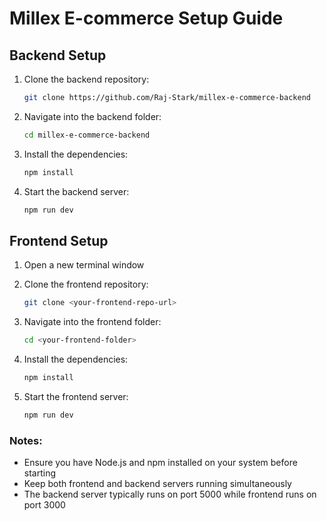# Millex E-commerce Setup Guide

## Backend Setup

1. Clone the backend repository:

   ```bash
   git clone https://github.com/Raj-Stark/millex-e-commerce-backend
   ```

2. Navigate into the backend folder:

   ```bash
   cd millex-e-commerce-backend
   ```

3. Install the dependencies:

   ```bash
   npm install
   ```

4. Start the backend server:
   ```bash
   npm run dev
   ```

## Frontend Setup

1. Open a new terminal window

2. Clone the frontend repository:

   ```bash
   git clone <your-frontend-repo-url>
   ```

3. Navigate into the frontend folder:

   ```bash
   cd <your-frontend-folder>
   ```

4. Install the dependencies:

   ```bash
   npm install
   ```

5. Start the frontend server:
   ```bash
   npm run dev
   ```

### Notes:

- Ensure you have Node.js and npm installed on your system before starting
- Keep both frontend and backend servers running simultaneously
- The backend server typically runs on port 5000 while frontend runs on port 3000
